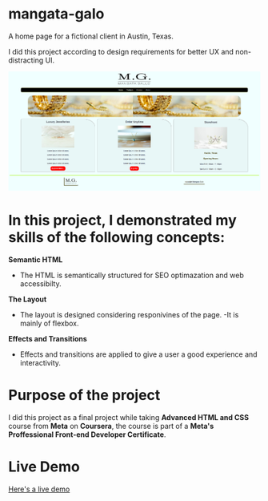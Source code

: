 # mangata-galo
A home page for a fictional client in Austin, Texas.


   I did this project according to design requirements for better UX and non-distracting UI.

![This is a picture of the project](./images/img.png)

# In this project, I demonstrated my skills of the following concepts:

**Semantic HTML**

   - The HTML is semantically structured for SEO optimazation and web accessibilty.

**The Layout**

   - The layout is designed considering responivines of the page.
   -It is mainly of flexbox.

**Effects and Transitions**

   - Effects and transitions are applied to give a user a good experience and  interactivity.


# Purpose of the project

  I did this project as a final project while taking **Advanced HTML and CSS** course from  **Meta** on **Coursera**, the course is part of a **Meta's Proffessional Front-end Developer Certificate**.

# Live Demo

[Here's a live demo](https://uwancha.github.io/mangata-galo/)
